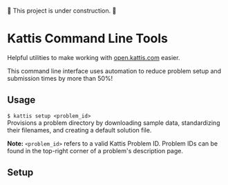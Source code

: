 🚧 This project is under construction. 🚧

# Kattis Command Line Tools
Helpful utilities to make working with [open.kattis.com](open.kattis.com) easier. 

This command line interface uses automation to reduce problem setup and 
submission times by more than 50%!

## Usage

`$ kattis setup <problem_id>`  
Provisions a problem directory by downloading sample data, standardizing their 
filenames, and creating a default solution file.

**Note:** `<problem_id>` refers to a valid Kattis Problem ID. Problem IDs can be 
found in the top-right corner of a problem's description page.

## Setup
